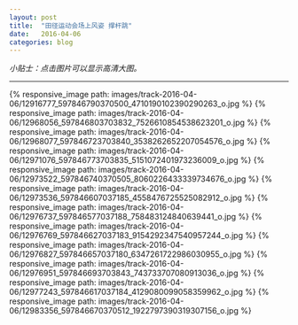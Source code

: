 ```yaml
---
layout: post
title:  "田径运动会场上风姿 撑杆跳"
date:   2016-04-06
categories: blog
---
```


*小贴士：点击图片可以显示高清大图。*

-------------------

{% responsive_image path: images/track-2016-04-06/12916777_597846790370500_4710190102390290263_o.jpg %}
{% responsive_image path: images/track-2016-04-06/12968056_597846803703832_7526610854538623201_o.jpg %}
{% responsive_image path: images/track-2016-04-06/12968077_597846723703840_3538262652207054576_o.jpg %}
{% responsive_image path: images/track-2016-04-06/12971076_597846773703835_5151072401973236009_o.jpg %}
{% responsive_image path: images/track-2016-04-06/12973522_597846740370505_8060226433339734676_o.jpg %}
{% responsive_image path: images/track-2016-04-06/12973536_597846607037185_4558476725525082912_o.jpg %}
{% responsive_image path: images/track-2016-04-06/12976737_597846577037188_758483124840639441_o.jpg %}
{% responsive_image path: images/track-2016-04-06/12976769_597846627037183_9154292347540957244_o.jpg %}
{% responsive_image path: images/track-2016-04-06/12976827_597846657037180_6347261722986030955_o.jpg %}
{% responsive_image path: images/track-2016-04-06/12976951_597846693703843_743733707080913036_o.jpg %}
{% responsive_image path: images/track-2016-04-06/12977243_597846617037184_4129080099058359962_o.jpg %}
{% responsive_image path: images/track-2016-04-06/12983356_597846670370512_1922797390319307156_o.jpg %}
